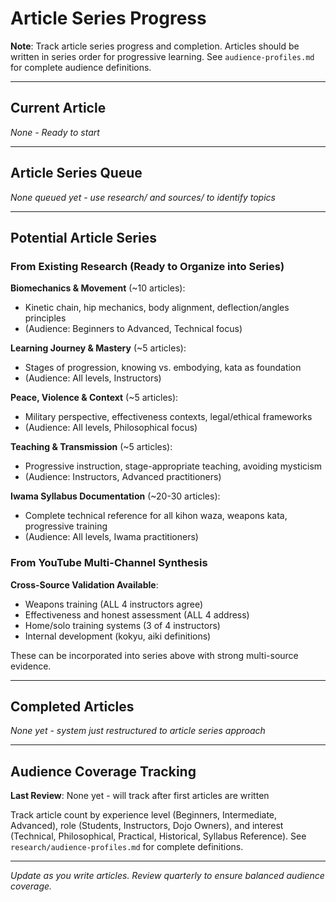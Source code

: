 # Article Series Progress

**Note**: Track article series progress and completion. Articles should be written in series order for progressive learning. See `audience-profiles.md` for complete audience definitions.

---

## Current Article

*None - Ready to start*

---

## Article Series Queue

*None queued yet - use research/ and sources/ to identify topics*

---

## Potential Article Series
<!-- Ideas for future article series - include potential audiences and rough article counts -->
<!-- Format: Series Name (~X articles) - Primary audiences - Brief description -->

### From Existing Research (Ready to Organize into Series)

**Biomechanics & Movement** (~10 articles):
- Kinetic chain, hip mechanics, body alignment, deflection/angles principles
- (Audience: Beginners to Advanced, Technical focus)

**Learning Journey & Mastery** (~5 articles):
- Stages of progression, knowing vs. embodying, kata as foundation
- (Audience: All levels, Instructors)

**Peace, Violence & Context** (~5 articles):
- Military perspective, effectiveness contexts, legal/ethical frameworks
- (Audience: All levels, Philosophical focus)

**Teaching & Transmission** (~5 articles):
- Progressive instruction, stage-appropriate teaching, avoiding mysticism
- (Audience: Instructors, Advanced practitioners)

**Iwama Syllabus Documentation** (~20-30 articles):
- Complete technical reference for all kihon waza, weapons kata, progressive training
- (Audience: All levels, Iwama practitioners)

### From YouTube Multi-Channel Synthesis

**Cross-Source Validation Available**:
- Weapons training (ALL 4 instructors agree)
- Effectiveness and honest assessment (ALL 4 address)
- Home/solo training systems (3 of 4 instructors)
- Internal development (kokyu, aiki definitions)

These can be incorporated into series above with strong multi-source evidence.

---

## Completed Articles

*None yet - system just restructured to article series approach*

---

## Audience Coverage Tracking

**Last Review**: None yet - will track after first articles are written

Track article count by experience level (Beginners, Intermediate, Advanced), role (Students, Instructors, Dojo Owners), and interest (Technical, Philosophical, Practical, Historical, Syllabus Reference). See `research/audience-profiles.md` for complete definitions.

---

*Update as you write articles. Review quarterly to ensure balanced audience coverage.*
